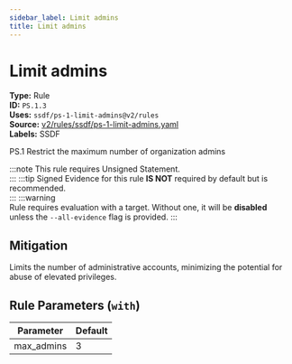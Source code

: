 ```yaml
---
sidebar_label: Limit admins
title: Limit admins
---  
```

# Limit admins  
**Type:** Rule  
**ID:** `PS.1.3`  
**Uses:** `ssdf/ps-1-limit-admins@v2/rules`  
**Source:** [v2/rules/ssdf/ps-1-limit-admins.yaml](https://github.com/scribe-public/sample-policies/blob/main/v2/rules/ssdf/ps-1-limit-admins.yaml)  
**Labels:** SSDF  

PS.1 Restrict the maximum number of organization admins

:::note 
This rule requires Unsigned Statement.  
::: 
:::tip 
Signed Evidence for this rule **IS NOT** required by default but is recommended.  
::: 
:::warning  
Rule requires evaluation with a target. Without one, it will be **disabled** unless the `--all-evidence` flag is provided.
::: 

## Mitigation  
Limits the number of administrative accounts, minimizing the potential for abuse of elevated privileges.



## Rule Parameters (`with`)  
| Parameter | Default |
|-----------|---------|
| max_admins | 3 |
